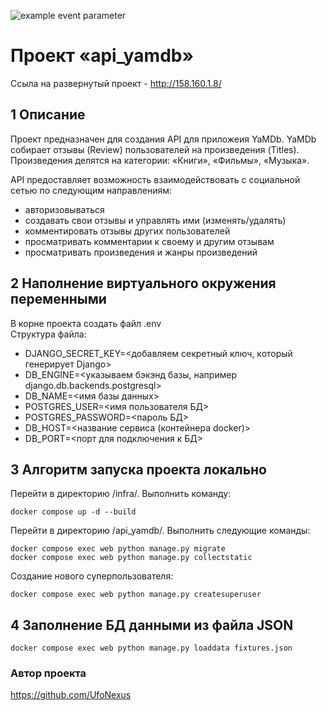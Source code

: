 ![example event parameter](https://github.com/UfoNexus/yamdb_final/actions/workflows/yamdb_workflow.yml/badge.svg?event=push)

# Проект «api_yamdb»
Ссыла на развернутый проект - http://158.160.1.8/

## 1 Описание

Проект предназначен для создания API для приложеия YaMDb.
YaMDb собирает отзывы (Review) пользователей на произведения (Titles).
Произведения делятся на категории: «Книги», «Фильмы», «Музыка».

API предоставляет возможность взаимодействовать с социальной сетью по следующим направлениям:

  - авторизовываться
  - создавать свои отзывы и управлять ими (изменять/удалять)
  - комментировать отзывы других пользователей
  - просматривать комментарии к своему и другим отзывам
  - просматривать произведения и жанры произведений

## 2 Наполнение виртуального окружения переменными

В корне проекта создать файл .env\
Структура файла:
- DJANGO_SECRET_KEY=<добавляем секретный ключ, который генерирует Django>
- DB_ENGINE=<указываем бэкэнд базы, например django.db.backends.postgresql>
- DB_NAME=<имя базы данных>
- POSTGRES_USER=<имя пользователя БД>
- POSTGRES_PASSWORD=<пароль БД>
- DB_HOST=<название сервиса (контейнера docker)>
- DB_PORT=<порт для подключения к БД>

## 3 Алгоритм запуска проекта локально

Перейти в директорию /infra/. Выполнить команду:
```
docker compose up -d --build
```

Перейти в директорию /api_yamdb/. Выполнить следующие команды:
```
docker compose exec web python manage.py migrate
docker compose exec web python manage.py collectstatic
```
Создание нового суперпользователя:
```
docker compose exec web python manage.py createsuperuser
```

## 4 Заполнение БД данными из файла JSON
```
docker compose exec web python manage.py loaddata fixtures.json 
```

### Автор проекта
https://github.com/UfoNexus
